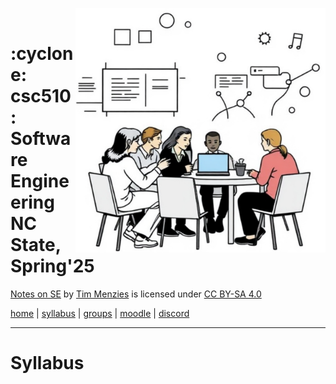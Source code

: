   <a name=#top><p>&nbsp;</a><img align=right width=400 src="/img/banner.png">
  <h1> :cyclone:  csc510: Software Engineering<br>NC State, Spring'25</h1>
  <p xmlns:cc="http://creativecommons.org/ns#" xmlns:dct="http://purl.org/dc/terms/"><a property="dct:title" rel="cc:attributionURL" href="https://github.com/txt/se25/blob/main/README.md">Notes on SE</a> by <a rel="cc:attributionURL dct:creator" property="cc:attributionName" href="http://timm.fyi">Tim Menzies</a> is licensed under <a href="https://creativecommons.org/licenses/by-sa/4.0/?ref=chooser-v1" target="_blank" rel="license noopener noreferrer" style="display:inline-block;">CC BY-SA 4.0<img style="height:22px!important;margin-left:3px;vertical-align:text-bottom;" src="https://mirrors.creativecommons.org/presskit/icons/cc.svg?ref=chooser-v1" alt=""><img style="height:22px!important;margin-left:3px;vertical-align:text-bottom;" src="https://mirrors.creativecommons.org/presskit/icons/by.svg?ref=chooser-v1" alt=""><img style="height:22px!important;margin-left:3px;vertical-align:text-bottom;" src="https://mirrors.creativecommons.org/presskit/icons/sa.svg?ref=chooser-v1" alt=""></a></p>
      
  [home](/README.md#top) | [syllabus](docs/syllabus.md) | [groups](groups) | [moodle](moodle) | [discord](discrod)
      
  <hr>   
  






# Syllabus



